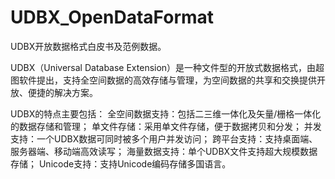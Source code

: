 # UDBX_OpenDataFormat
UDBX开放数据格式白皮书及范例数据。

UDBX（Universal Database Extension）是一种文件型的开放式数据格式，由超图软件提出，支持全空间数据的高效存储与管理，为空间数据的共享和交换提供开放、便捷的解决方案。

UDBX的特点主要包括：
全空间数据支持：包括二三维一体化及矢量/栅格一体化的数据存储和管理；
单文件存储：采用单文件存储，便于数据拷贝和分发；
并发支持：一个UDBX数据可同时被多个用户并发访问；
跨平台支持：支持桌面端、服务器端、移动端高效读写；
海量数据支持：单个UDBX文件支持超大规模数据存储；
Unicode支持：支持Unicode编码存储多国语言。
